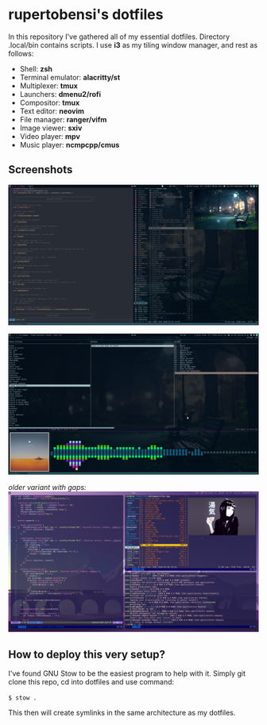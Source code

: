 rupertobensi's dotfiles
=======================

In this repository I've gathered all of my essential dotfiles. Directory .local/bin contains scripts.
I use **i3** as my tiling window manager, and rest as follows:

* Shell: **zsh**
* Terminal emulator: **alacritty/st**
* Multiplexer: **tmux**
* Launchers: **dmenu2/rofi**
* Compositor: **tmux**
* Text editor: **neovim**
* File manager: **ranger/vifm**
* Image viewer: **sxiv**
* Video player: **mpv**
* Music player: **ncmpcpp/cmus**

## Screenshots

![current setup](desktop.png)

![+1](desktop2.png)

*older variant with gaps:*
![++](desktop3.png)

How to deploy this very setup?
------------------------------

I've found GNU Stow to be the easiest program to help with it. Simply git clone this repo, cd into dotfiles and use command:

`$ stow .`

This then will create symlinks in the same architecture as my dotfiles.

[1]: https://github.com/sorin-ionescu/prezto
[2]: https://www.gnu.org/software/stow/

